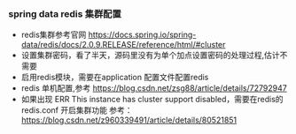 
### spring data redis 集群配置      
- redis集群参考官网  https://docs.spring.io/spring-data/redis/docs/2.0.9.RELEASE/reference/html/#cluster
- 设置集群密码，看了半天，源码里没有为单个加点设置密码的处理过程,估计不需要
- 启用redis模块，需要在application 配置文件配置redis
- redis 单机配置,参考 https://blog.csdn.net/zsg88/article/details/72792947
- 如果出现 ERR This instance has cluster support disabled，需要在redis的redis.conf 开启集群功能
  参考： https://blog.csdn.net/z960339491/article/details/80521851

